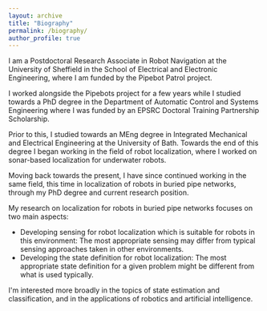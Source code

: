 ```yaml
---
layout: archive
title: "Biography"
permalink: /biography/
author_profile: true
---
```


I am a Postdoctoral Research Associate in Robot Navigation at the University of Sheffield in the School of Electrical and Electronic Engineering, where I am funded by the Pipebot Patrol project.

I worked alongside the Pipebots project for a few years while I studied towards a PhD degree in the Department of Automatic Control and Systems Engineering where I was funded by an EPSRC Doctoral Training Partnership Scholarship.

Prior to this, I studied towards an MEng degree in Integrated Mechanical and Electrical Engineering at the University of Bath. Towards the end of this degree I began working in the field of robot localization, where I worked on sonar-based localization for underwater robots.

Moving back towards the present, I have since continued working in the same field, this time in localization of robots in buried pipe networks, through my PhD degree and current research position.

My research on localization for robots in buried pipe networks focuses on two main aspects:

* Developing sensing for robot localization which is suitable for robots in this environment: The most appropriate sensing may differ from typical sensing approaches taken in other environments.
* Developing the state definition for robot localization: The most appropriate state definition for a given problem might be different from what is used typically.

I'm interested more broadly in the topics of state estimation and classification, and in the applications of robotics and artificial intelligence.

